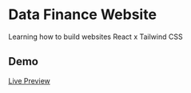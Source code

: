 # Data Finance Website

Learning how to build websites React x Tailwind CSS

## Demo

[Live Preview]()
